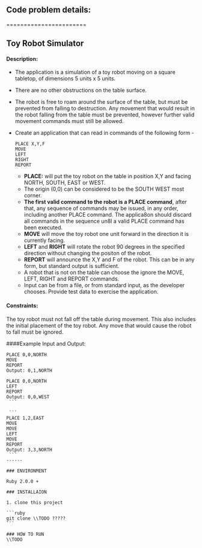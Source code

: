 ## Code problem details:
 
=======================
## Toy Robot Simulator
 
#### Description:
* The application is a simulation of a toy robot moving on a square tabletop, of dimensions 5 units x 5 units.
* There are no other obstructions on the table surface.
* The robot is free to roam around the surface of the table, but must be prevented from falling to destruction. Any movement
that would result in the robot falling from the table must be prevented, however further valid movement commands must still
be allowed.
 
* Create an application that can read in commands of the following form - 
   
   ```
   PLACE X,Y,F
   MOVE
   LEFT
   RIGHT
   REPORT
   ```
   * **PLACE:** will put the toy robot on the table in position X,Y and facing NORTH, SOUTH, EAST or WEST.
   * The origin (0,0) can be considered to be the SOUTH WEST most corner.
   * **The first valid command to the robot is a PLACE command**, after that, any sequence of commands may be issued, in any order, including another PLACE command. The applica8on should discard all commands in the sequence un8l a valid PLACE command has been executed.
   * **MOVE** will move the toy robot one unit forward in the direction it is currently facing.
   * **LEFT** and **RIGHT** will rotate the robot 90 degrees in the specified direction without changing the positon of the robot.  
   * **REPORT** will announce the X,Y and F of the robot. This can be in any form, but standard output is sufficient.
   * A robot that is not on the table can choose the ignore the MOVE, LEFT, RIGHT and REPORT commands.
   * Input can be from a file, or from standard input, as the developer chooses. Provide test data to exercise the application.
 
#### Constraints:

The toy robot must not fall off the table during movement. This also includes the initial placement of the toy robot.
Any move that would cause the robot to fall must be ignored.
 
####Example Input and Output:

```
PLACE 0,0,NORTH
MOVE
REPORT
Output: 0,1,NORTH
 ```

````
PLACE 0,0,NORTH
LEFT
REPORT
Output: 0,0,WEST
 ```

 ```
PLACE 1,2,EAST
MOVE
MOVE
LEFT
MOVE
REPORT
Output: 3,3,NORTH
 ```
------

### ENVIRONMENT

Ruby 2.0.0 +

### INSTALLAION

1. clone this project

```ruby
git clone \\TODO ?????
```

### HOW TO RUN
\\TODO
